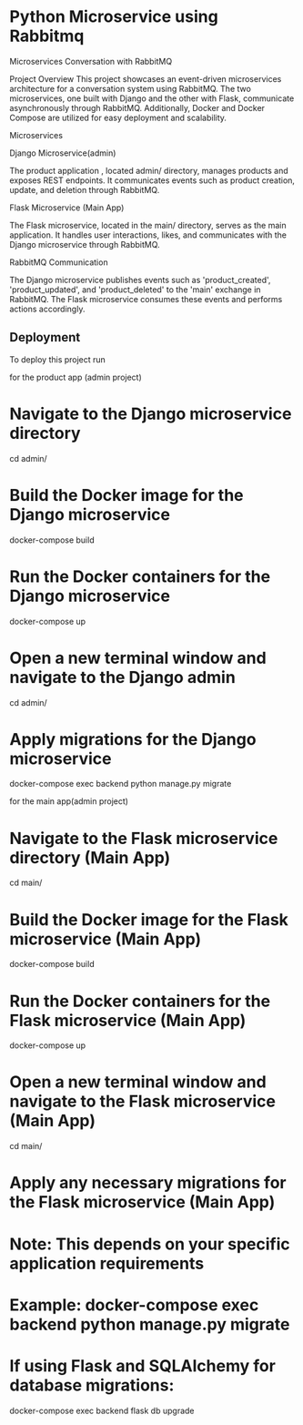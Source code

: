 # Python Microservice using Rabbitmq


Microservices Conversation with RabbitMQ




Project Overview
This project showcases an event-driven microservices architecture for a conversation system using RabbitMQ. The two microservices, one built with Django and the other with Flask, communicate asynchronously through RabbitMQ. Additionally, Docker and Docker Compose are utilized for easy deployment and scalability.

Microservices

Django Microservice(admin)

The product application , located admin/ directory, manages products and exposes REST endpoints. It communicates events such as product creation, update, and deletion through RabbitMQ.

Flask Microservice (Main App)

The Flask microservice, located in the main/ directory, serves as the main application. It handles user interactions, likes, and communicates with the Django microservice through RabbitMQ.

RabbitMQ Communication

The Django microservice publishes events such as 'product_created', 'product_updated', and 'product_deleted' to the 'main' exchange in RabbitMQ.
The Flask microservice consumes these events and performs actions accordingly.
## Deployment

To deploy this project run

for the product app (admin project)
# Navigate to the Django microservice directory
cd admin/

# Build the Docker image for the Django microservice
docker-compose build

# Run the Docker containers for the Django microservice
docker-compose up

# Open a new terminal window and navigate to the Django admin
cd admin/

# Apply migrations for the Django microservice
docker-compose exec backend python manage.py migrate




for the main app(admin project)

# Navigate to the Flask microservice directory (Main App)
cd main/

# Build the Docker image for the Flask microservice (Main App)
docker-compose build

# Run the Docker containers for the Flask microservice (Main App)
docker-compose up

# Open a new terminal window and navigate to the Flask microservice (Main App)
cd main/

# Apply any necessary migrations for the Flask microservice (Main App)
# Note: This depends on your specific application requirements
# Example: docker-compose exec backend python manage.py migrate

# If using Flask and SQLAlchemy for database migrations:
docker-compose exec backend flask db upgrade
